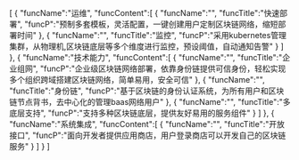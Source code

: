 [
	{
		"funcName":"运维",
		"funcContent":[
			{
				"funcName":"",
				"funcTitle":"快速部署",
				"funcP":"预制多套模板，灵活配置，一键创建用户定制区块链网络，缩短部署时间"
			},
			{
				"funcName":"",
				"funcTitle":"监控",
				"funcP":"采用kubernetes管理集群，从物理机,区块链底层等多个维度进行监控，预设阈值，自动通知告警"
			}
		]
	},
	{
		"funcName":"技术能力",
		"funcContent":[
			{
				"funcName":"",
				"funcTitle":"企业组网",
				"funcP":"企业级区块链网络部署，依靠身份链提供可信身份，轻松实现多个组织跨域搭建区块链网络，简单易用，安全可信"
			},
			{
				"funcName":"",
				"funcTitle":"身份链",
				"funcP":"基于区块链的身份认证系统，为所有用户和区块链节点背书，去中心化的管理baas网络用户"
			},
			{
				"funcName":"",
				"funcTitle":"多底层支持",
				"funcP":"支持多种区块链底层，提供友好易用的服务组件"
			}
		]
	},
	{
		"funcName":"系统集成",
		"funcContent":[
			{
				"funcName":"",
				"funcTitle":"开放接口",
				"funcP":"面向开发者提供应用商店，用户登录商店可以开发自己的区块链服务"
			}
		]
	}
]